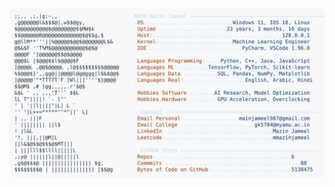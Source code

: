 <picture>
  <source srcset="https://raw.githubusercontent.com/mmazinjameel/mmazinjameel/main/dark_mode.svg?v=1740154281" media="(prefers-color-scheme: dark)">
  <img src="https://raw.githubusercontent.com/mmazinjameel/mmazinjameel/main/light_mode.svg?v=1740154281">
</picture>
